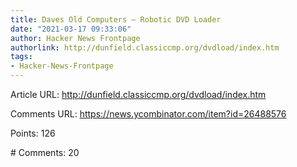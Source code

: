 ```yaml
---
title: Daves Old Computers – Robotic DVD Loader
date: "2021-03-17 09:33:06"
author: Hacker News Frontpage
authorlink: http://dunfield.classiccmp.org/dvdload/index.htm
tags:
- Hacker-News-Frontpage
---
```


<p>Article URL: <a href="http://dunfield.classiccmp.org/dvdload/index.htm">http://dunfield.classiccmp.org/dvdload/index.htm</a></p>
<p>Comments URL: <a href="https://news.ycombinator.com/item?id=26488576">https://news.ycombinator.com/item?id=26488576</a></p>
<p>Points: 126</p>
<p># Comments: 20</p>
